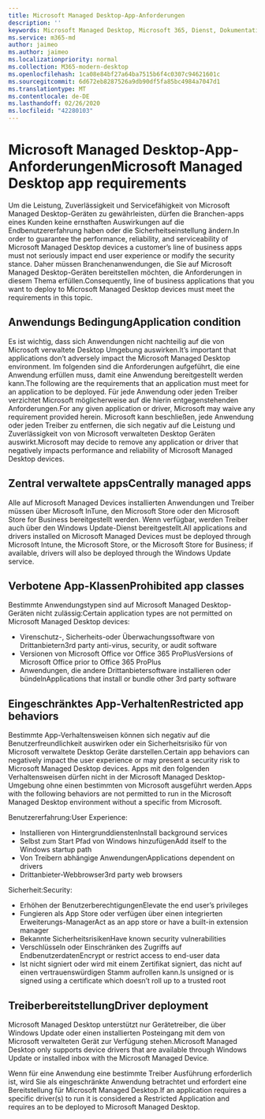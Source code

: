 ```yaml
---
title: Microsoft Managed Desktop-App-Anforderungen
description: ''
keywords: Microsoft Managed Desktop, Microsoft 365, Dienst, Dokumentation
ms.service: m365-md
author: jaimeo
ms.author: jaimeo
ms.localizationpriority: normal
ms.collection: M365-modern-desktop
ms.openlocfilehash: 1ca08e84bf27a64ba7515b6f4c0307c94621601c
ms.sourcegitcommit: 6d672eb8287526a9db90df5fa85bc4984a7047d1
ms.translationtype: MT
ms.contentlocale: de-DE
ms.lasthandoff: 02/26/2020
ms.locfileid: "42280103"
---
```

# <a name="microsoft-managed-desktop-app-requirements"></a><span data-ttu-id="45282-103">Microsoft Managed Desktop-App-Anforderungen</span><span class="sxs-lookup"><span data-stu-id="45282-103">Microsoft Managed Desktop app requirements</span></span>

<!--This topic is the target for aka.ms/app-req. This is aka link is used from EA agreement for MMD. do not delete.-->

<!--Application addendum -->
 
<span data-ttu-id="45282-104">Um die Leistung, Zuverlässigkeit und Servicefähigkeit von Microsoft Managed Desktop-Geräten zu gewährleisten, dürfen die Branchen-apps eines Kunden keine ernsthaften Auswirkungen auf die Endbenutzererfahrung haben oder die Sicherheitseinstellung ändern.</span><span class="sxs-lookup"><span data-stu-id="45282-104">In order to guarantee the performance, reliability, and serviceability of Microsoft Managed Desktop devices a customer’s line of business apps must not seriously impact end user experience or modify the security stance.</span></span> <span data-ttu-id="45282-105">Daher müssen Branchenanwendungen, die Sie auf Microsoft Managed Desktop-Geräten bereitstellen möchten, die Anforderungen in diesem Thema erfüllen.</span><span class="sxs-lookup"><span data-stu-id="45282-105">Consequently, line of business applications that you want to deploy to Microsoft Managed Desktop devices must meet the requirements in this topic.</span></span>

## <a name="application-condition"></a><span data-ttu-id="45282-106">Anwendungs Bedingung</span><span class="sxs-lookup"><span data-stu-id="45282-106">Application condition</span></span>

<span data-ttu-id="45282-107">Es ist wichtig, dass sich Anwendungen nicht nachteilig auf die von Microsoft verwaltete Desktop Umgebung auswirken.</span><span class="sxs-lookup"><span data-stu-id="45282-107">It’s important that applications don’t adversely impact the Microsoft Managed Desktop environment.</span></span> <span data-ttu-id="45282-108">Im folgenden sind die Anforderungen aufgeführt, die eine Anwendung erfüllen muss, damit eine Anwendung bereitgestellt werden kann.</span><span class="sxs-lookup"><span data-stu-id="45282-108">The following are the requirements that an application must meet for an application to be deployed.</span></span> <span data-ttu-id="45282-109">Für jede Anwendung oder jeden Treiber verzichtet Microsoft möglicherweise auf die hierin entgegenstehenden Anforderungen.</span><span class="sxs-lookup"><span data-stu-id="45282-109">For any given application or driver, Microsoft may waive any requirement provided herein.</span></span> <span data-ttu-id="45282-110">Microsoft kann beschließen, jede Anwendung oder jeden Treiber zu entfernen, die sich negativ auf die Leistung und Zuverlässigkeit von von Microsoft verwalteten Desktop Geräten auswirkt.</span><span class="sxs-lookup"><span data-stu-id="45282-110">Microsoft may decide to remove any application or driver that negatively impacts performance and reliability of Microsoft Managed Desktop devices.</span></span>

## <a name="centrally-managed-apps"></a><span data-ttu-id="45282-111">Zentral verwaltete apps</span><span class="sxs-lookup"><span data-stu-id="45282-111">Centrally managed apps</span></span>

<span data-ttu-id="45282-112">Alle auf Microsoft Managed Devices installierten Anwendungen und Treiber müssen über Microsoft InTune, den Microsoft Store oder den Microsoft Store for Business bereitgestellt werden. Wenn verfügbar, werden Treiber auch über den Windows Update-Dienst bereitgestellt.</span><span class="sxs-lookup"><span data-stu-id="45282-112">All applications and drivers installed on Microsoft Managed Devices must be deployed through Microsoft Intune, the Microsoft Store, or the Microsoft Store for Business; if available, drivers will also be deployed through the Windows Update service.</span></span> 

## <a name="prohibited-app-classes"></a><span data-ttu-id="45282-113">Verbotene App-Klassen</span><span class="sxs-lookup"><span data-stu-id="45282-113">Prohibited app classes</span></span>

<span data-ttu-id="45282-114">Bestimmte Anwendungstypen sind auf Microsoft Managed Desktop-Geräten nicht zulässig:</span><span class="sxs-lookup"><span data-stu-id="45282-114">Certain application types are not permitted on Microsoft Managed Desktop devices:</span></span>
- <span data-ttu-id="45282-115">Virenschutz-, Sicherheits-oder Überwachungssoftware von Drittanbietern</span><span class="sxs-lookup"><span data-stu-id="45282-115">3rd party anti-virus, security, or audit software</span></span>
- <span data-ttu-id="45282-116">Versionen von Microsoft Office vor Office 365 ProPlus</span><span class="sxs-lookup"><span data-stu-id="45282-116">Versions of Microsoft Office prior to Office 365 ProPlus</span></span>
- <span data-ttu-id="45282-117">Anwendungen, die andere Drittanbietersoftware installieren oder bündeln</span><span class="sxs-lookup"><span data-stu-id="45282-117">Applications that install or bundle other 3rd party software</span></span>

## <a name="restricted-app-behaviors"></a><span data-ttu-id="45282-118">Eingeschränktes App-Verhalten</span><span class="sxs-lookup"><span data-stu-id="45282-118">Restricted app behaviors</span></span>

<span data-ttu-id="45282-119">Bestimmte App-Verhaltensweisen können sich negativ auf die Benutzerfreundlichkeit auswirken oder ein Sicherheitsrisiko für von Microsoft verwaltete Desktop Geräte darstellen.</span><span class="sxs-lookup"><span data-stu-id="45282-119">Certain app behaviors can negatively impact the user experience or may present a security risk to Microsoft Managed Desktop devices.</span></span> <span data-ttu-id="45282-120">Apps mit den folgenden Verhaltensweisen dürfen nicht in der Microsoft Managed Desktop-Umgebung ohne einen bestimmten von Microsoft ausgeführt werden.</span><span class="sxs-lookup"><span data-stu-id="45282-120">Apps with the following behaviors are not permitted to run in the Microsoft Managed Desktop environment without a specific  from Microsoft.</span></span>

<span data-ttu-id="45282-121">Benutzererfahrung:</span><span class="sxs-lookup"><span data-stu-id="45282-121">User Experience:</span></span>
- <span data-ttu-id="45282-122">Installieren von Hintergrunddiensten</span><span class="sxs-lookup"><span data-stu-id="45282-122">Install background services</span></span>
- <span data-ttu-id="45282-123">Selbst zum Start Pfad von Windows hinzufügen</span><span class="sxs-lookup"><span data-stu-id="45282-123">Add itself to the Windows startup path</span></span>
- <span data-ttu-id="45282-124">Von Treibern abhängige Anwendungen</span><span class="sxs-lookup"><span data-stu-id="45282-124">Applications dependent on drivers</span></span>
- <span data-ttu-id="45282-125">Drittanbieter-Webbrowser</span><span class="sxs-lookup"><span data-stu-id="45282-125">3rd party web browsers</span></span>

<span data-ttu-id="45282-126">Sicherheit:</span><span class="sxs-lookup"><span data-stu-id="45282-126">Security:</span></span>
- <span data-ttu-id="45282-127">Erhöhen der Benutzerberechtigungen</span><span class="sxs-lookup"><span data-stu-id="45282-127">Elevate the end user’s privileges</span></span>
- <span data-ttu-id="45282-128">Fungieren als App Store oder verfügen über einen integrierten Erweiterungs-Manager</span><span class="sxs-lookup"><span data-stu-id="45282-128">Act as an app store or have a built-in extension manager</span></span>
- <span data-ttu-id="45282-129">Bekannte Sicherheitsrisiken</span><span class="sxs-lookup"><span data-stu-id="45282-129">Have known security vulnerabilities</span></span>
- <span data-ttu-id="45282-130">Verschlüsseln oder Einschränken des Zugriffs auf Endbenutzerdaten</span><span class="sxs-lookup"><span data-stu-id="45282-130">Encrypt or restrict access to end-user data</span></span>
- <span data-ttu-id="45282-131">Ist nicht signiert oder wird mit einem Zertifikat signiert, das nicht auf einen vertrauenswürdigen Stamm aufrollen kann.</span><span class="sxs-lookup"><span data-stu-id="45282-131">Is unsigned or is signed using a certificate which doesn’t roll up to a trusted root</span></span>


## <a name="driver-deployment"></a><span data-ttu-id="45282-132">Treiberbereitstellung</span><span class="sxs-lookup"><span data-stu-id="45282-132">Driver deployment</span></span>

<span data-ttu-id="45282-133">Microsoft Managed Desktop unterstützt nur Gerätetreiber, die über Windows Update oder einen installierten Posteingang mit dem von Microsoft verwalteten Gerät zur Verfügung stehen.</span><span class="sxs-lookup"><span data-stu-id="45282-133">Microsoft Managed Desktop only supports device drivers that are available through Windows Update or installed inbox with the Microsoft Managed Device.</span></span> 

<span data-ttu-id="45282-134">Wenn für eine Anwendung eine bestimmte Treiber Ausführung erforderlich ist, wird Sie als eingeschränkte Anwendung betrachtet und erfordert eine Bereitstellung für Microsoft Managed Desktop.</span><span class="sxs-lookup"><span data-stu-id="45282-134">If an application requires a specific driver(s) to run it is considered a Restricted Application and requires an  to be deployed to Microsoft Managed Desktop.</span></span> 

